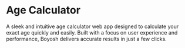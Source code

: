 # Age Calculator 
A sleek and intuitive age calculator web app designed to calculate your exact age quickly and easily. Built with a focus on user experience and performance, Boyosh delivers accurate results in just a few clicks.
